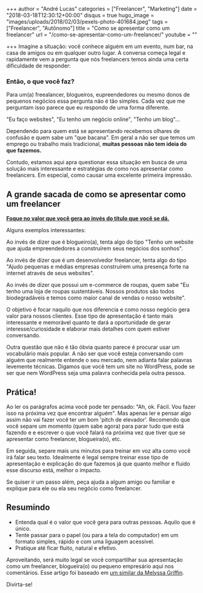 +++
author = "André Lucas"
categories = ["Freelancer", "Marketing"]
date = "2018-03-18T12:30:12+00:00"
disqus = true
hugo_image = "images/uploads/2018/02/03/pexels-photo-401684.jpeg"
tags = ["Freelancer", "Autônomo"]
title = "Como se apresentar como um freelancer"
url = "/como-se-apresentar-como-um-freelancer/"
youtube = ""

+++
Imagine a situação: você conhece alguém em um evento, num bar, na casa de amigos ou em qualquer outro lugar. A conversa começa legal e rapidamente vem a pergunta que nós freelancers temos ainda uma certa dificuldade de responder:

### Então, o que você faz?

Para um(a) freealancer, blogueiros, eupreendedores ou mesmo donos de pequenos negócios essa pergunta não é tão simples. Cada vez que me perguntam isso parece que eu respondo de uma forma diferente.

"Eu faço websites", "Eu tenho um negócio online", "Tenho um blog"...

Dependendo para quem está se apresentando recebemos olhares de confusão e quem sabe um "que bacana". Em geral a não ser que temos um emprego ou trabalho mais tradicional, **muitas pessoas não tem ideia do que fazemos.**

Contudo, estamos aqui apra questionar essa situação em busca de uma solução mais interessante e estratégias de como nos apresentar como freelancers. Em especial, como causar uma excelente primeira impressão.

## A grande sacada de como se apresentar como um freelancer

[**Foque no valor que você gera ao invés do título que você se dá.**](https://andrelug.com/esta-na-sua-hora-de-trabalhar-como-freelancer/)

Alguns exemplos interessantes:

Ao invés de dizer que é blogueiro(a), tenta algo do tipo "Tenho um website que ajuda empreendedores a construírem seus negócios dos sonhos".

Ao invés de dizer que é um desenvolvedor freelancer, tenta algo do tipo "Ajudo pequenas e médias empresas construírem uma presença forte na internet através de seus websites".

Ao invés de dizer que possui um e-commerce de roupas, quem sabe "Eu tenho uma loja de roupas sustentáveis. Nossos produtos são todos biodegradáveis e temos como maior canal de vendas o nosso website".

O objetivo é focar naquilo que nos diferencia e como nosso negócio gera valor para nossos clientes. Esse tipo de apresentação é tanto mais interessante e memorável quanto te dará a oportunidade de gerar interesse/curiosidade e elaborar mais detalhes com quem estiver conversando.

Outra questão que não é tão óbvia quanto parece é procurar usar um vocabulário mais popular. A não ser que você esteja conversando com alguém que realmente entende o seu mercado, nem adianta falar palavras levemente técnicas. Digamos que você tem um site no WordPress, pode se ser que nem WordPress seja uma palavra conhecida pela outra pessoa.

## Prática!

Ao ler os parágrafos acima você pode ter pensado: "Ah, ok. Fácil. Vou fazer isso na próxima vez que encontrar alguém". Mas apenas ler e pensar algo assim não vai fazer você ter um bom 'pitch de elevador'. Recomendo que você separe um momento (quem sabe agora) para parar tudo que está fazendo e e escrever o que você falará na próxima vez que tiver que se apresentar como freelancer, blogueira(o), etc.

Em seguida, separe mais uns minutos para treinar em voz alta como você irá falar seu texto. Idealmente é legal sempre treinar esse tipo de apresentação e explicação do que fazemos já que quanto melhor e fluido esse discurso está, melhor o impacto.

Se quiser ir um passo além, peça ajuda a algum amigo ou familiar e explique para ele ou ela seu negócio como freelancer.

## Resumindo

* Entenda qual é o valor que você gera para outras pessoas. Aquilo que é único.
* Tente passar para o papel (ou para a tela do computador) em um formato simples, rápido e com uma liguagem acessível.
* Pratique até ficar fluito, natural e efetivo.

Aproveitando, será muito legal se você compartilhar sua apresentação como um freelancer, blogueira(o) ou pequeno empresário aqui nos comentários. Esse artigo foi baseado em [um similar da Melyssa Griffin](http://www.melyssagriffin.com/introduce-yourself-as-a-freelancer-blogger/).

Divirta-se!